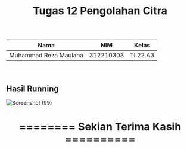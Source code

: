 <h1><p align="center">Tugas 12 Pengolahan Citra</h1><br>

| Nama | NIM | Kelas |
|------------|--------|-------|
| Muhammad Reza Maulana |  312210303 | TI.22.A3 |

</br>

## Hasil Running

![Screenshot (99)](https://github.com/MuhammadReza1234/Tugas12-Pengolahan-Citra/assets/115516607/e147b731-fd58-4704-86b6-a7eb0866bd9c)

<h1 <p align="center"><b>======== Sekian Terima Kasih ==========</b></p></h1>
